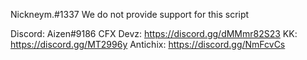 Nickneym.#1337
We do not provide support for this script

Discord: Aizen#9186
CFX Devz: https://discord.gg/dMMmr82S23
KK: https://discord.gg/MT2996y
Antichix: https://discord.gg/NmFcvCs

